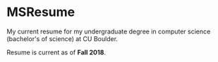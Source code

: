 # MSResume
My current resume for my undergraduate degree in computer science (bachelor's of science) at CU Boulder.

Resume is current as of <b>Fall 2018</b>.
